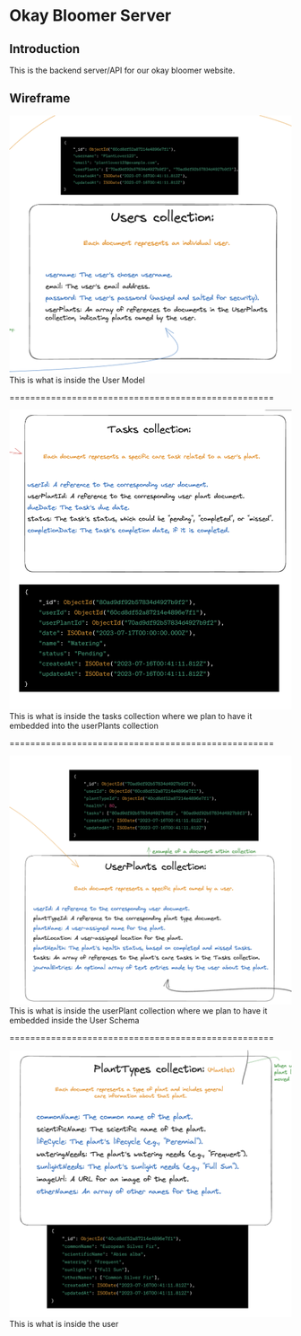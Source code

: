 # Okay Bloomer Server

## Introduction

This is the backend server/API for our okay bloomer website.

## Wireframe

![User Schema](/wireframe-images/userCollection.png)
This is what is inside the User Model

===================================================

![Tasks Schema](/wireframe-images/taskCollection.png)
This is what is inside the tasks collection where we plan to have it embedded into the userPlants collection

===================================================

![UserPlant Schema](/wireframe-images/userPlantCollection.png)
This is what is inside the userPlant collection where we plan to have it embedded inside the User Schema

===================================================

![plantType Schema](wireframe-images/plantTypeCollection.png)
This is what is inside the user
